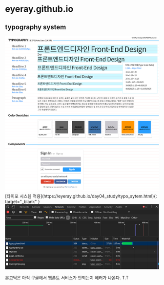 # eyeray.github.io
## typography system
<img src="https://github.com/eyeray/eyeray.github.io/blob/master/day04_study/images/UI_kit_eyeray_upgrade0217.jpg?raw=true" alt="typography system">
[타이포 시스템 적용](https://eyeray.github.io/day04_study/typo_sytem.html){: target="_blank" }
<img src="https://github.com/eyeray/eyeray.github.io/blob/master/day04_study/images/blockedcontents.jpg?raw=true" alt="webfont error">

본고딕은 아직 구글에서 웹폰트 서비스가 안되는지 에러가 나온다. T.T
